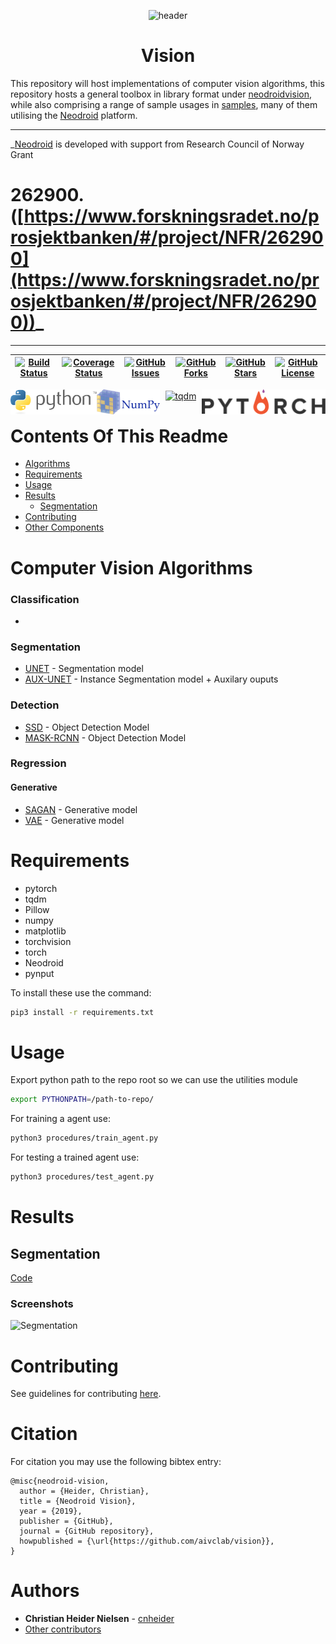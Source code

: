 <!--![header](.github/images/header.png)-->

<p align="center">
  <img src=".github/images/header.png" alt='header' />
</p>

<h1 align="center">Vision</h1>

<!--# Vision-->


This repository will host implementations of computer vision algorithms, this repository hosts a general toolbox in
library format under [neodroidvision](neodroidvision), while also comprising a range of sample usages in
[samples](samples), many of them utilising the
[Neodroid](https://github.com/sintefneodroid/) platform.

---

_[Neodroid](https://github.com/sintefneodroid) is developed with support from Research Council of Norway Grant

# 262900. ([https://www.forskningsradet.no/prosjektbanken/#/project/NFR/262900](https://www.forskningsradet.no/prosjektbanken/#/project/NFR/262900))_

---

| [![Build Status](https://travis-ci.org/aivclab/vision.svg?branch=master)](https://travis-ci.org/aivclab/vision) | [![Coverage Status](https://coveralls.io/repos/github/aivclab/vision/badge.svg?branch=master)](https://coveralls.io/github/aivclab/vision?branch=master) | [![GitHub Issues](https://img.shields.io/github/issues/aivclab/vision.svg?style=flat)](https://github.com/aivclab/vision/issues) | [![GitHub Forks](https://img.shields.io/github/forks/aivclab/vision.svg?style=flat)](https://github.com/aivclab/vision/network) | [![GitHub Stars](https://img.shields.io/github/stars/aivclab/vision.svg?style=flat)](https://github.com/aivclab/vision/stargazers) | [![GitHub License](https://img.shields.io/github/license/aivclab/vision.svg?style=flat)](https://github.com/aivclab/vision/blob/master/LICENSE.md) |
|-----------------------------------------------------------------------------------------------------------------|----------------------------------------------------------------------------------------------------------------------------------------------------------|----------------------------------------------------------------------------------------------------------------------------------|---------------------------------------------------------------------------------------------------------------------------------|------------------------------------------------------------------------------------------------------------------------------------|----------------------------------------------------------------------------------------------------------------------------------------------------|

<p align="center" width="100%">
  <a href="https://www.python.org/">
    <img alt="python" src=".github/images/python.svg" height="40" align="left">
  </a>
  <a href="http://pytorch.org/" style="float: right;">
    <img alt="pytorch" src=".github/images/pytorch.svg" height="40" align="right" >
  </a>
</p>
<p align="center" width="100%">
  <a href="http://www.numpy.org/">
    <img alt="numpy" src=".github/images/numpy.svg" height="40" align="left">
  </a>
  <a href="https://github.com/tqdm/tqdm" style="float:center;">
    <img alt="tqdm" src=".github/images/tqdm.gif" height="40" align="center">
  </a>
</p>

# Contents Of This Readme

- [Algorithms](#algorithms)
- [Requirements](#requirements)
- [Usage](#usage)
- [Results](#results)
  - [Segmentation](#segmentation)
- [Contributing](#contributing)
- [Other Components](#other-components-of-the-neodroid-platform)

# Computer Vision Algorithms

### Classification
-

### Segmentation

- [UNET](neodroidvision/segmentation/instance_segmentation_model.py) - Segmentation model
- [AUX-UNET](neodroidvision/multitask/fission/skip_hourglass/skip_hourglass_fission.py) - Instance Segmentation model +
  Auxilary ouputs

### Detection

- [SSD](neodroidvision/detection/single_stage/ssd) - Object Detection Model
- [MASK-RCNN](neodroidvision/detection/two_stage/mask_rcnn) - Object Detection Model

### Regression

#### Generative

- [SAGAN](neodroidvision/regression/generative) - Generative model
- [VAE](neodroidvision/regression/vae) - Generative model

# Requirements

- pytorch
- tqdm
- Pillow
- numpy
- matplotlib
- torchvision
- torch
- Neodroid
- pynput

To install these use the command:

````bash
pip3 install -r requirements.txt
````

# Usage

Export python path to the repo root so we can use the utilities module

````bash
export PYTHONPATH=/path-to-repo/
````

For training a agent use:

````bash
python3 procedures/train_agent.py
````

For testing a trained agent use:

````bash
python3 procedures/test_agent.py
````

# Results

## Segmentation

[Code](samples/regression/segmentation/run.py)

### Screenshots

![Segmentation](.github/images/results/ori_mask_seg_recon.png)

# Contributing

See guidelines for contributing [here](CONTRIBUTING.md).

# Citation

For citation you may use the following bibtex entry:

````
@misc{neodroid-vision,
  author = {Heider, Christian},
  title = {Neodroid Vision},
  year = {2019},
  publisher = {GitHub},
  journal = {GitHub repository},
  howpublished = {\url{https://github.com/aivclab/vision}},
}
````

# Authors

* **Christian Heider Nielsen** - [cnheider](https://github.com/cnheider)
* [Other contributors](https://github.com/aivclab/vision/contributors)
